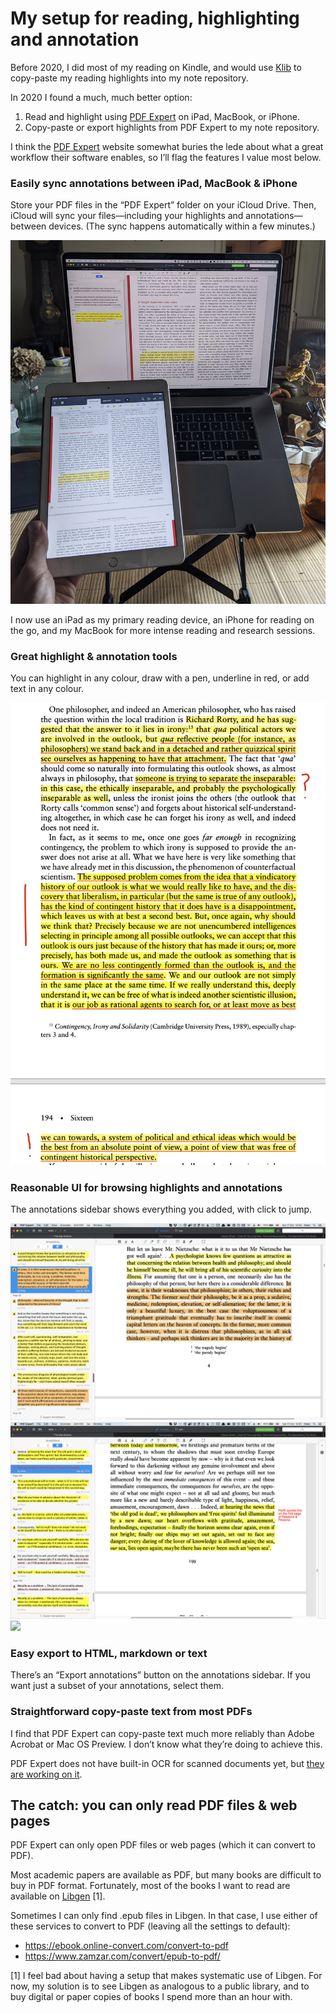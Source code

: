 # My setup for reading, highlighting and annotation
Before 2020, I did most of my reading on Kindle, and would use [Klib](http://klib.me/) to copy-paste my reading highlights into my note repository. 

In 2020 I found a much, much better option:

1. Read and highlight using [PDF Expert](https://pdfexpert.com/) on iPad, MacBook, or iPhone.
2. Copy-paste or export highlights from PDF Expert to my note repository.

I think the [PDF Expert](https://pdfexpert.com/) website somewhat buries the lede about what a great workflow their software enables, so I’ll flag the features I value most below.

### Easily sync annotations between iPad, MacBook & iPhone
Store your PDF files in the “PDF Expert” folder on your iCloud Drive. Then, iCloud will sync your files—including your highlights and annotations—between devices. (The sync happens automatically within a few minutes.)

![](../images/FB260B8C-C3C2-4CD8-839A-886349247ABC-89894-0004D5E42ED0ECF1/198D6C39-72D0-4961-B733-EF1388BD92BC.png)

I now use an iPad as my primary reading device, an iPhone for reading on the go, and my MacBook for more intense reading and research sessions. 

### Great highlight & annotation tools
You can highlight in any colour, draw with a pen, underline in red, or add text in any colour.

![](../images/43F96CBB-EB33-4A45-8D10-9E5B1D701878-89894-0004B3989365D819/739F13E4-B297-4FC3-9379-9E8D02665812.png)

### Reasonable UI for browsing highlights and annotations
The annotations sidebar shows everything you added, with click to jump. 
 
![](../images/74E4844F-4383-465D-939A-8667F69F280D-89894-0004B29211759814/FBF2B970-A892-45B4-914A-819D3B263A4F.png)
![](../images/5076BA57-FF9A-47FB-A8A2-B8E61A827671-89894-0004B2A97882EC8A/5889A9A4-17D2-4C92-8333-68255127236D.png)
![](../images/75B17FFB-52B7-4388-B745-35750CF48B03-89894-0004B2B40AFD0F2E/DFB6D784-F794-4091-A12C-3D524E61A7FA.png)

### Easy export to HTML, markdown or text
There’s an “Export annotations” button on the annotations sidebar. If you want just a subset of your annotations, select them.

### Straightforward copy-paste text from most PDFs
I find that PDF Expert can copy-paste text much more reliably than Adobe Acrobat or Mac OS Preview. I don’t know what they’re doing to achieve this.

PDF Expert does not have built-in OCR for scanned documents yet, but [they are working on it](https://pdfexpert.com/help/50-any-plans-to-provide-ocr-functionality-in-pdf-expert-for-mac.html).

## The catch: you can only read PDF files & web pages
PDF Expert can only open PDF files or web pages (which it can convert to PDF).

Most academic papers are available as PDF, but many books are difficult to buy in PDF format. Fortunately, most of the books I want to read are available on [Libgen](libgen.li/) [1]. 

Sometimes I can only find .epub files in Libgen. In that case, I use either of these services to convert to PDF (leaving all the settings to default):
* https://ebook.online-convert.com/convert-to-pdf
* https://www.zamzar.com/convert/epub-to-pdf/

[1] I feel bad about having a setup that makes systematic use of Libgen. For now, my solution is to see Libgen as analogous to a public library, and to buy digital or paper copies of books I spend more than an hour with.


<!-- #web/useful -->
<!-- #drafts -->

<!-- {BearID:my-setup-for-reading-highlighting-and-annotation.md} -->
